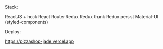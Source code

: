 Stack:

ReactJS + hook
React Router
Redux
Redux thunk
Redux persist
Material-UI (styled-components)

Deploy:

https://pizzashop-jade.vercel.app
